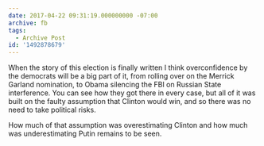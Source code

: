 ```yaml
---
date: 2017-04-22 09:31:19.000000000 -07:00
archive: fb
tags: 
  - Archive Post
id: '1492878679'
---
```


When the story of this election is finally written I think overconfidence by the democrats will be a big part of it, from rolling over on the Merrick Garland nomination, to Obama silencing the FBI on Russian State interference. You can see how they got there in every case, but all of it was built on the faulty assumption that Clinton would win, and so there was no need to take political risks.

How much of that assumption was overestimating Clinton and how much was underestimating Putin remains to be seen.
